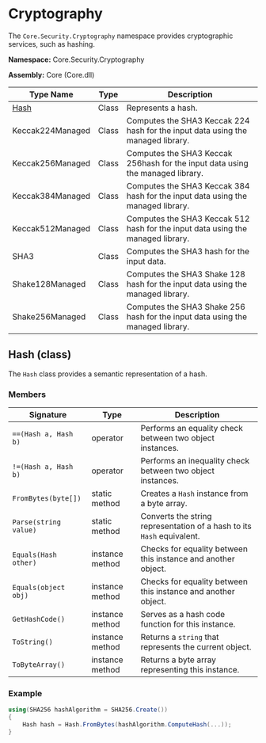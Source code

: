 ﻿# Cryptography

The `Core.Security.Cryptography` namespace provides cryptographic services, such as hashing.

**Namespace:** Core.Security.Cryptography

**Assembly:** Core (Core.dll)

| Type Name        | Type  | Description                              |
| ---------------- | ----- | ---------------------------------------- |
| [Hash]()         | Class | Represents a hash.                       |
| Keccak224Managed | Class | Computes the SHA3 Keccak 224 hash for the input data using the managed library. |
| Keccak256Managed | Class | Computes the SHA3 Keccak 256hash for the input data using the managed library. |
| Keccak384Managed | Class | Computes the SHA3 Keccak 384 hash for the input data using the managed library. |
| Keccak512Managed | Class | Computes the SHA3 Keccak 512 hash for the input data using the managed library. |
| SHA3             | Class | Computes the SHA3 hash for the input data. |
| Shake128Managed  | Class | Computes the SHA3 Shake 128 hash for the input data using the managed library. |
| Shake256Managed  | Class | Computes the SHA3 Shake 256 hash for the input data using the managed library. |

## Hash (class)

The `Hash` class provides a semantic representation of a hash.

### Members

| Signature             | Type            | Description                              |
| --------------------- | --------------- | ---------------------------------------- |
| `==(Hash a, Hash b)`  | operator        | Performs an equality check between two object instances. |
| `!=(Hash a, Hash b)`  | operator        | Performs an inequality check between two object instances. |
| `FromBytes(byte[])`   | static method   | Creates a `Hash` instance from a byte array. |
| `Parse(string value)` | static method   | Converts the string representation of a hash to its `Hash` equivalent. |
| `Equals(Hash other)`  | instance method | Checks for equality between this instance and another object. |
| `Equals(object obj)`  | instance method | Checks for equality between this instance and another object. |
| `GetHashCode()`       | instance method | Serves as a hash code function for this instance. |
| `ToString()`          | instance method | Returns a `string` that represents the current object. |
| `ToByteArray()`       | instance method | Returns a byte array representing this instance. |

### Example

```c#
using(SHA256 hashAlgorithm = SHA256.Create())
{
    Hash hash = Hash.FromBytes(hashAlgorithm.ComputeHash(...));
}
```